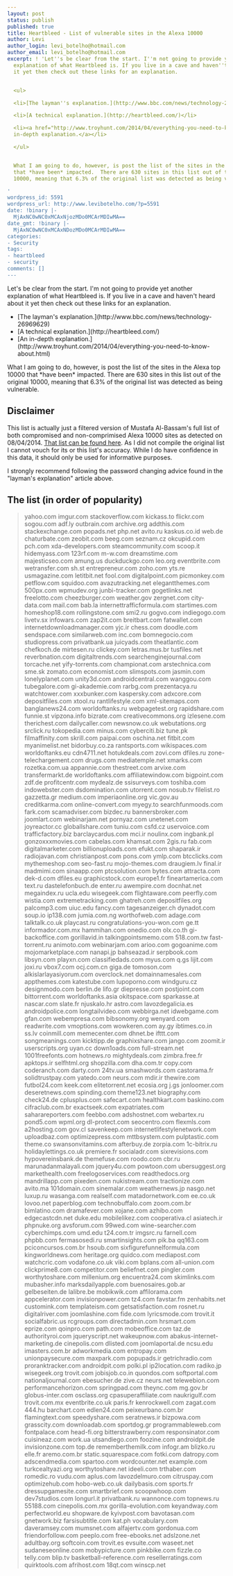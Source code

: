 ```yaml
---
layout: post
status: publish
published: true
title: Heartbleed - List of vulnerable sites in the Alexa 10000
author: Levi
author_login: levi_botelho@hotmail.com
author_email: levi_botelho@hotmail.com
excerpt: ! 'Let''s be clear from the start. I''m not going to provide yet another
  explanation of what Heartbleed is. If you live in a cave and haven''t heard about
  it yet then check out these links for an explanation.


  <ul>

  <li>[The layman''s explanation.](http://www.bbc.com/news/technology-26969629)</li>

  <li>[A technical explanation.](http://heartbleed.com/)</li>

  <li><a href="http://www.troyhunt.com/2014/04/everything-you-need-to-know-about.html">An
  in-depth explanation.</a></li>

  </ul>


  What I am going to do, however, is post the list of the sites in the Alexa top 10000
  that *have been* impacted.  There are 630 sites in this list out of the original
  10000, meaning that 6.3% of the original list was detected as being vulnerable.

'
wordpress_id: 5591
wordpress_url: http://www.levibotelho.com/?p=5591
date: !binary |-
  MjAxNC0wNC0xMCAxNjozMDo0MCArMDIwMA==
date_gmt: !binary |-
  MjAxNC0wNC0xMCAxNDozMDo0MCArMDIwMA==
categories:
- Security
tags:
- heartbleed
- security
comments: []
---
```

Let's be clear from the start. I'm not going to provide yet another explanation of what Heartbleed is. If you live in a cave and haven't heard about it yet then check out these links for an explanation.

<ul>
<li>[The layman's explanation.](http://www.bbc.com/news/technology-26969629)</li>
<li>[A technical explanation.](http://heartbleed.com/)</li>
<li>[An in-depth explanation.](http://www.troyhunt.com/2014/04/everything-you-need-to-know-about.html)</li>
</ul>
What I am going to do, however, is post the list of the sites in the Alexa top 10000 that *have been* impacted.  There are 630 sites in this list out of the original 10000, meaning that 6.3% of the original list was detected as being vulnerable.
<a id="more"></a><a id="more-5591"></a>

## Disclaimer

This list is actually just a filtered version of Mustafa Al-Bassam's full list of both compromised and non-comprimised Alexa 10000 sites as detected on 08/04/2014. [That list can be found here](https://github.com/musalbas/heartbleed-masstest/blob/master/top10000.txt). As I did not compile the original list I cannot vouch for its or this list's accuracy. While I do have confidence in this data, it should only be used for informative purposes.

I strongly recommend following the password changing advice found in the "layman's explanation" article above.

## The list (in order of popularity)

<blockquote>
  yahoo.com
  imgur.com
  stackoverflow.com
  kickass.to
  flickr.com
  sogou.com
  adf.ly
  outbrain.com
  archive.org
  addthis.com
  stackexchange.com
  popads.net
  php.net
  avito.ru
  kaskus.co.id
  web.de
  chaturbate.com
  zeobit.com
  beeg.com
  seznam.cz
  okcupid.com
  pch.com
  xda-developers.com
  steamcommunity.com
  scoop.it
  hidemyass.com
  123rf.com
  m-w.com
  dreamstime.com
  majesticseo.com
  amung.us
  duckduckgo.com
  leo.org
  eventbrite.com
  wetransfer.com
  sh.st
  entrepreneur.com
  zoho.com
  yts.re
  usmagazine.com
  letitbit.net
  fool.com
  digitalpoint.com
  picmonkey.com
  petflow.com
  squidoo.com
  avazutracking.net
  elegantthemes.com
  500px.com
  wpmudev.org
  junbi-tracker.com
  gogetlinks.net
  freelotto.com
  cheezburger.com
  weather.gov
  zergnet.com
  city-data.com
  mail.com
  bab.la
  internettrafficformula.com
  startimes.com
  homeshop18.com
  rollingstone.com
  smi2.ru
  gogvo.com
  indiegogo.com
  livetv.sx
  infowars.com
  zap2it.com
  breitbart.com
  fatwallet.com
  internetdownloadmanager.com
  yjc.ir
  chess.com
  doodle.com
  sendspace.com
  similarweb.com
  inc.com
  bomnegocio.com
  studiopress.com
  privatbank.ua
  juicyads.com
  theatlantic.com
  chefkoch.de
  mirtesen.ru
  clickey.com
  letras.mus.br
  tusfiles.net
  reverbnation.com
  digitaltrends.com
  searchenginejournal.com
  torcache.net
  yify-torrents.com
  championat.com
  arstechnica.com
  sme.sk
  zomato.com
  economist.com
  slimspots.com
  jasmin.com
  lonelyplanet.com
  unity3d.com
  androidcentral.com
  wanggou.com
  tubegalore.com
  gi-akademie.com
  rarbg.com
  prezentacya.ru
  watchtower.com
  xxxbunker.com
  kaspersky.com
  adxcore.com
  depositfiles.com
  xtool.ru
  rantlifestyle.com
  xml-sitemaps.com
  banglanews24.com
  worldoftanks.ru
  webpagetest.org
  rapidshare.com
  funnie.st
  vipzona.info
  bizrate.com
  creativecommons.org
  izlesene.com
  therichest.com
  dailycaller.com
  newsnow.co.uk
  webutations.org
  srclick.ru
  tokopedia.com
  minus.com
  cyberciti.biz
  tune.pk
  filmaffinity.com
  skrill.com
  paipai.com
  oschina.net
  fitbit.com
  myanimelist.net
  bidorbuy.co.za
  rantsports.com
  wikispaces.com
  worldoftanks.eu
  cdn4711.net
  hotukdeals.com
  zovi.com
  dfiles.ru
  zone-telechargement.com
  drugs.com
  mediatemple.net
  xmarks.com
  rozetka.com.ua
  appannie.com
  thestreet.com
  arvixe.com
  transfermarkt.de
  worldoftanks.com
  affiliatewindow.com
  bigpoint.com
  zdf.de
  profitcentr.com
  mydealz.de
  ssisurveys.com
  toshiba.com
  indowebster.com
  dsdomination.com
  utorrent.com
  nosub.tv
  filelist.ro
  gazzetta.gr
  medium.com
  imperiaonline.org
  vic.gov.au
  creditkarma.com
  online-convert.com
  myegy.to
  searchfunmoods.com
  fark.com
  scamadviser.com
  bizdec.ru
  bannersbroker.com
  joomlart.com
  webinarjam.net
  pornyaz.com
  unetenet.com
  joyreactor.cc
  globallshare.com
  tuniu.com
  csfd.cz
  uservoice.com
  trafficfactory.biz
  barclaycardus.com
  mci.ir
  noulinx.com
  ingbank.pl
  gonzoxxxmovies.com
  cabelas.com
  khamsat.com
  2gis.ru
  fab.com
  digitalmarketer.com
  billionuploads.com
  efukt.com
  shaparak.ir
  radiojavan.com
  christianpost.com
  pons.com
  ymlp.com
  btcclicks.com
  mythemeshop.com
  seo-fast.ru
  mojo-themes.com
  draugiem.lv
  final.ir
  madmimi.com
  sinaapp.com
  ptcsolution.com
  bytes.com
  attracta.com
  dek-d.com
  dfiles.eu
  graphicstock.com
  europe1.fr
  fineartamerica.com
  text.ru
  dastelefonbuch.de
  enter.ru
  awempire.com
  docnhat.net
  megaindex.ru
  ucla.edu
  wisegeek.com
  flightaware.com
  peerfly.com
  wistia.com
  extremetracking.com
  ghatreh.com
  depositfiles.org
  palcomp3.com
  uiuc.edu
  fancy.com
  tagesanzeiger.ch
  dynadot.com
  soup.io
  ip138.com
  jumia.com.ng
  worthofweb.com
  adage.com
  talktalk.co.uk
  playcast.ru
  congratulations-you-won.com
  ge.tt
  informador.com.mx
  hammihan.com
  onedio.com
  olx.co.th
  gi-backoffice.com
  gorillavid.in
  talkingpointsmemo.com
  518.com.tw
  fast-torrent.ru
  animoto.com
  webinarjam.com
  arioo.com
  gogoanime.com
  mojomarketplace.com
  nanapi.jp
  bahseazad.ir
  serpbook.com
  libsyn.com
  playxn.com
  classifiedads.com
  myus.com
  q.gs
  lijit.com
  joxi.ru
  vbox7.com
  ocj.com.cn
  giga.de
  tomoson.com
  alkislarlayasiyorum.com
  overclock.net
  domainnamesales.com
  appthemes.com
  katestube.com
  lupoporno.com
  windguru.cz
  designmodo.com
  berlin.de
  lifo.gr
  diepresse.com
  postjoint.com
  bittorrent.com
  worldoftanks.asia
  okitspace.com
  sparkasse.at
  nascar.com
  slate.fr
  njuskalo.hr
  astro.com
  lavozdegalicia.es
  androidpolice.com
  longtailvideo.com
  webbirga.net
  idwebgame.com
  gfan.com
  webempresa.com
  bibsonomy.org
  wenyard.com
  readwrite.com
  vmoptions.com
  wowkeren.com
  ay.gy
  ibtimes.co.in
  ss.lv
  coinmill.com
  memecenter.com
  dhnet.be
  ifttt.com
  songmeanings.com
  kicktipp.de
  graphixshare.com
  jango.com
  zoomit.ir
  userscripts.org
  uyan.cc
  down1oads.com
  full-stream.net
  1001freefonts.com
  hotnews.ro
  mightydeals.com
  zimbra.free.fr
  apktops.ir
  selfhtml.org
  shopzilla.com
  dha.com.tr
  copy.com
  coderanch.com
  darty.com
  24tv.ua
  smashwords.com
  castorama.fr
  solidtrustpay.com
  yatedo.com
  neurs.com
  mdir.ir
  thewire.com
  futbol24.com
  keek.com
  elitetorrent.net
  ecosia.org
  j.gs
  jonloomer.com
  deseretnews.com
  spinding.com
  theme123.net
  biography.com
  check24.de
  cplusplus.com
  safecart.com
  healthkart.com
  baskino.com
  cifraclub.com.br
  exactseek.com
  expatriates.com
  saharareporters.com
  feebbo.com
  adshostnet.com
  webartex.ru
  pond5.com
  wpml.org
  dl-protect.com
  seocentro.com
  flexmls.com
  a2hosting.com
  gov.cl
  savenkeep.com
  internetlifestylenetwork.com
  uploadbaz.com
  optimizepress.com
  mttbsystem.com
  pulptastic.com
  theme.co
  swansonvitamins.com
  afterbuy.de
  zorpia.com
  1c-bitrix.ru
  holidaylettings.co.uk
  premiere.fr
  socialadr.com
  sixrevisions.com
  hypovereinsbank.de
  themefuse.com
  roodo.com
  cbr.ru
  marunadanmalayali.com
  jquery4u.com
  powtoon.com
  ubersuggest.org
  markethealth.com
  freelogoservices.com
  readthedocs.org
  mandrillapp.com
  pixeden.com
  nukistream.com
  tractionize.com
  avito.ma
  101domain.com
  sinemalar.com
  weathernews.jp
  nasgo.net
  luxup.ru
  wasanga.com
  realself.com
  matadornetwork.com
  ee.co.uk
  lovoo.net
  paperblog.com
  technobuffalo.com
  zoom.com.br
  bimlatino.com
  dramafever.com
  xojane.com
  azhibo.com
  edgecastcdn.net
  duke.edu
  mobilelikez.com
  cooperativa.cl
  asiatech.ir
  phpnuke.org
  avsforum.com
  99wed.com
  wine-searcher.com
  cyberchimps.com
  umd.edu
  t24.com.tr
  imgsrc.ru
  farnell.com
  phpbb.com
  fermasosedi.ru
  smartinsights.com
  pik.ba
  qq163.com
  pciconcursos.com.br
  hsoub.com
  sixfigurefunnelformula.com
  kingworldnews.com
  heritage.org
  quidco.com
  mediapost.com
  watchcric.com
  vodafone.co.uk
  viki.com
  bplans.com
  all-union.com
  clickprime8.com
  competitor.com
  beliefnet.com
  pingler.com
  worthytoshare.com
  millenium.org
  encuentra24.com
  skimlinks.com
  mubasher.info
  marksdailyapple.com
  buenosaires.gob.ar
  gelbeseiten.de
  lalibre.be
  mobikwik.com
  affilorama.com
  appcelerator.com
  invisionpower.com
  tz4.com
  favstar.fm
  zenhabits.net
  customink.com
  templateism.com
  getsatisfaction.com
  rosnet.ru
  digitalriver.com
  joomlashine.com
  fide.com
  lyricsmode.com
  trovit.it
  socialfabric.us
  rcgroups.com
  directadmin.com
  hrsmart.com
  eprize.com
  qoinpro.com
  path.com
  mobeoffice.com
  taz.de
  authorityroi.com
  jqueryscript.net
  wakeupnow.com
  abakus-internet-marketing.de
  cinepolis.com
  dlisted.com
  joomlaportal.de
  ncsu.edu
  imasters.com.br
  adworkmedia.com
  entropay.com
  unionpaysecure.com
  maxpark.com
  popupads.ir
  getrichradio.com
  proranktracker.com
  androidpit.com
  polki.pl
  ip2location.com
  radiko.jp
  wisegeek.org
  trovit.com
  jobisjob.co.in
  quondos.com
  softportal.com
  nationaljournal.com
  ebesucher.de
  zive.cz
  neurs.net
  telewebion.com
  performancehorizon.com
  springpad.com
  theync.com
  mg.gov.br
  globus-inter.com
  osclass.org
  cpasuperaffiliate.com
  naukrigulf.com
  trovit.com.mx
  eventbrite.co.uk
  paris.fr
  kenrockwell.com
  zagat.com
  444.hu
  barchart.com
  edlen24.com
  peixeurbano.com.br
  flamingtext.com
  speedyshare.com
  seratnews.ir
  bizpowa.com
  grasscity.com
  downloadab.com
  sportdog.gr
  programmableweb.com
  fontpalace.com
  head-fi.org
  bitterstrawberry.com
  responsinator.com
  cuisineaz.com
  work.ua
  utsandiego.com
  foozine.com
  androidpit.de
  invisionzone.com
  top.de
  rememberthemilk.com
  infogr.am
  blizko.ru
  elle.fr
  aremo.com.br
  static.squarespace.com
  fotki.com
  datropy.com
  adscendmedia.com
  spartoo.com
  wordcounter.net
  example.com
  turkcealtyazi.org
  worthytoshare.net
  ideeli.com
  trthaber.com
  romedic.ro
  vudu.com
  aplus.com
  lavozdelmuro.com
  citruspay.com
  optimizehub.com
  hobo-web.co.uk
  dailybasis.com
  sports.fr
  dressupgamesite.com
  smartbrief.com
  scoopwhoop.com
  dev7studios.com
  longurl.it
  privatbank.ru
  wannonce.com
  topnews.ru
  55188.com
  cinepolis.com.mx
  gorilla-evolution.com
  keyandway.com
  perfectworld.eu
  shopware.de
  kyivpost.com
  bavotasan.com
  gnetwork.biz
  farsisubtitle.com
  kat.ph
  vocabulary.com
  daveramsey.com
  mumsnet.com
  alfajertv.com
  gordonua.com
  friendorfollow.com
  peeplo.com
  free-ebooks.net
  adslzone.net
  adultbay.org
  softcoin.com
  trovit.es
  evsuite.com
  waseet.net
  sudaneseonline.com
  mobypicture.com
  pinkbike.com
  fizzle.co
  telly.com
  blip.tv
  basketball-reference.com
  resellerratings.com
  quirktools.com
  afrihost.com
  18qt.com
  winscp.net

</blockquote>

